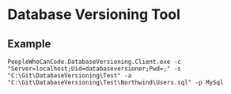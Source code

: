 # Database Versioning Tool

## Example

`PeopleWhoCanCode.DatabaseVersioning.Client.exe -c "Server=localhost;Uid=databaseversioner;Pwd=;" -s "C:\Git\DatabaseVersioning\Test" -a "C:\Git\DatabaseVersioning\Test\Northwind\Users.sql" -p MySql`